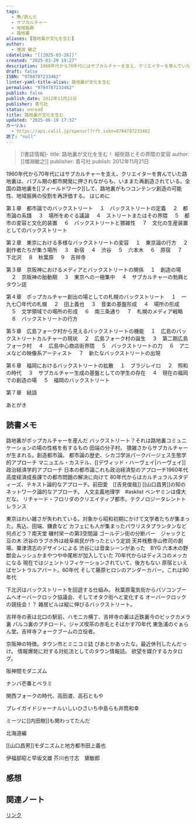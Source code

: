 ```yaml
---
tags:
  - 📚/読んだ
  - サブカルチャー
  - 地域振興
  - 路地裏
aliases: [路地裏が文化を生む]
author:
  - 増淵 敏之
cdatelink: "[[2025-03-26]]"
created: "2025-03-29 19:27"
description: 1960年代から70年代にはサブカルチャーを支え、クリエイターを育んでいた路地裏は、バブル期の都市開発に押されながらも、いままた再創造されている。全国の路地裏をフィールドワークして、路地裏がもつコンテンツ創造…1960年代から70年代にはサブカルチャーを支え、クリエイターを育んでいた路地裏は、バブル期の都市開発に押されながらも、いままた再創造されている。全国の路地裏をフィールドワークして、路地裏がもつコンテンツ創造の可能性、地域振興の役割を再評価する。
draft: false
ISBN: "9784787233462"
linter-yaml-title-alias: 路地裏が文化を生む
permalink: "9784787233462"
publish: false
publish_date: 2012年11月21日
publisher: 青弓社
status: unread
title: 路地裏が文化を生む
updated: "2025-06-19 17:32"
カーリル:
  - https://api.calil.jp/openurl?rft.isbn=9784787233462
読了: "null"
---
```


>[!書誌情報]-
>title: 路地裏が文化を生む！ 細街路とその界隈の変容
>author: [[増淵敏之]]
>publisher: 青弓社
>publish: 2012年11月21日

1960年代から70年代にはサブカルチャーを支え、クリエイターを育んでいた路地裏は、バブル期の都市開発に押されながらも、いままた再創造されている。全国の路地裏を[[フィールドワーク]]して、路地裏がもつコンテンツ創造の可能性、地域振興の役割を再評価する。
はじめに

第１章　都市論でのバックストリート
　１　バックストリートの定義
　２　都市論の系譜
　３　場所をめぐる議論
　４　ストリートまたはその界隈
　５　都市の変容と文化的装置
　６　バックストリートと猥雑性
　７　文化の生産装置としてのバックストリート

第２章　東京における多様なバックストリートの変容
　１　東京論の行方
　２　創作者たちが集う場所
　３　新宿
　４　渋谷
　５　六本木
　６　原宿
　７　下北沢
　８　秋葉原
　９　吉祥寺

第３章　京阪神におけるメディアとバックストリートの関係
　１　創造の場
　２　京阪神の胎動期
　３　東京への一極集中
　４　サブカルチャーの勃興とタウン誌

第４章　ポップカルチャー創出の場としての札幌のバックストリート
　１　一九七〇年代の札幌
　２　田上義也
　３　音楽の基盤形成
　４　場所の形成
　５　文学領域での場所の形成
　６　南三条通り
　７　札幌のメディア戦略
　８　バックストリートの行方

第５章　広島フォーク村から見えるバックストリートの機能
　１　広島のバックストリートカルチャーの現状
　２　広島フォーク村の誕生
　３　第二期広島フォーク村
　４　広島中心商店街界隈
　５　バックストリートの力
　６　アニメなどの映像系アーティスト
　７　新たなバックストリートの出現

第６章　福岡におけるバックストリートの拡散
　１　ブラジレイロ
　２　照和の時代
　３　サブカルチャー生成の基盤としての学生の存在
　４　現在の福岡での創造の場
　５　福岡のバックストリート

第７章　結語

あとがき

## 読書メモ
路地裏がポップカルチャーを産んだ
バックストリート？それは路地裏コミュニケーションの場の性格を有するもの
田端の分子村。 猥雑さからサブカルチャーが生まれる。創造都市論。
都市論の歴史、シカゴ学派パークバージェス生態学的アプローチ
マニュエル・カステル、[[デヴィッド・ハーヴェイ|ハーヴェイ]]　政治経済学的アプローチ
日本の都市論これも政治経済型のアプローチ1960年代高度経済成長課での都市問題の解決に向けて
80年代からはカルチュラルスタディーズ、テキスト論的なアプローチ。前田愛　[[吉見俊哉]]
[[山口昌男]]の知のネットワーク論的なアプローチ。
人文主義地理学　#asklist 
ベンヤミンは偉大だな。
リチャード・フロリダのクリエイティブ都市。テクノロジータレントトレランス

東京はわい雑さが失われている。対象から昭和初期にかけて文学者たちが集まった。馬込、田端、鎌倉など
カフェにも人が集まったパウリスタプランタンなど何点どう？南天堂
磯村栄一の第3空間論
ゴールデン街の分断バー　ジャックと豆の木
渋谷のラブホ外は岐阜県民が作ったという定説
天井桟敷寺山修司の劇場、粟津清志のデザインによる
渋谷には音楽シーンがあった　BYG
六本木の野獣会ムッシュかまやつや中尾彬が加入していた
70年代からはディスコのメッカになる
現在ではジェントリフィケーションされていて、後方もない
原宿といえばセントラルアパート。60年代
そして藤原ヒロシのアンダーカバー。これは90年代

下北沢はバックストリートを回遊する仕組み。
秋葉原電気街からパソコンブームへオーバークロック協議会、そしてオタク街へと変化する
オーバークロックの競技会！？
雑居ビルは縦に伸びるバックストリート。

吉祥寺の表は北口の駅前、ハモニカ横丁、吉祥寺の裏は近鉄裏今のビックカメラ裏
パルコ裏のプチロード。ジャズ喫茶の赤毛とそばかす70年代
東急浦のぐぁらん堂。吉祥寺フォークブームの立役者。

京阪神の特徴。タウン市とミニコミ誌
ぴあとかあったな。最近休刊したんだっけ。
情報爆発に対する対処法としてのタウン情報誌。
欲望を媒介するカタログ。

阪神間モダニズム

ナンバ壱番とベラミ

関西フォークの時代、高田渡、高石ともや

プレイガイドジャーナルいしいひさいち中島らも井筒和幸

ミーツに[[内田樹]]も関わってたんだ

北海道編

[[山口昌男]]モダニズムと地方都市田上義也

伊福部昭と早坂文雄
芥川也寸志　黛敏郎

## 感想

## 関連ノート

<a href="https://asadaame5121.net/9784787233462" class="u-url">リンク</a>